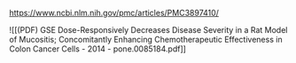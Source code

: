 
https://www.ncbi.nlm.nih.gov/pmc/articles/PMC3897410/

![[(PDF) GSE Dose-Responsively Decreases Disease Severity in a Rat Model of Mucositis; Concomitantly Enhancing Chemotherapeutic Effectiveness in Colon Cancer Cells - 2014 - pone.0085184.pdf]]
